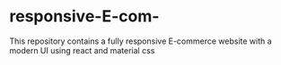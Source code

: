 # responsive-E-com-
This repository contains a fully responsive E-commerce website with a modern UI using react and material css 
